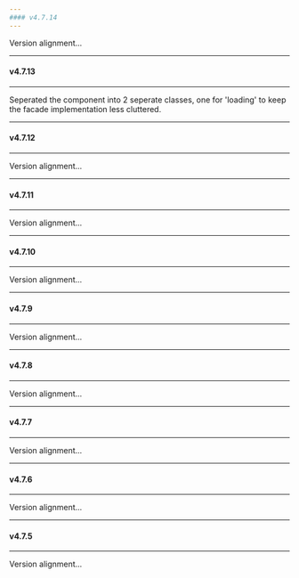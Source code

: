 ```yaml
---
#### v4.7.14
---
```


Version alignment...

---
#### v4.7.13
---

Seperated the component into 2 seperate classes, one for 'loading' to keep the facade implementation less cluttered.

---
#### v4.7.12
---

Version alignment...

---
#### v4.7.11
---

Version alignment...

---
#### v4.7.10
---

Version alignment...

---
#### v4.7.9
---

Version alignment...

---
#### v4.7.8
---

Version alignment...

---
#### v4.7.7
---

Version alignment...

---
#### v4.7.6
---

Version alignment...

---
#### v4.7.5
---

Version alignment...
